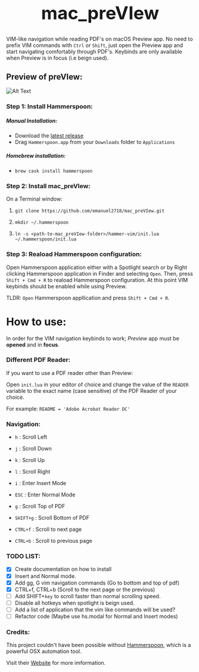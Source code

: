 <h1 align="center" style="font-size: 3rem;">
mac_preVIew
</h1>

VIM-like navigation while reading PDF's on macOS Preview app. No need to prefix
VIM commands with `Ctrl` or `Shift`, just open the Preview app and start navigating
comfortably through PDF's. Keybinds are only available when Preview is in focus (i.e beign used).

## Preview of preVIew:
![Alt Text](https://media.giphy.com/media/f67PtLjfiRjDBaoVqS/giphy.gif)



### Step 1: Install Hammerspoon:

##### Manual Installation:
 * Download the [latest release](https://github.com/Hammerspoon/hammerspoon/releases/latest)
 * Drag `Hammerspoon.app` from your `Downloads` folder to `Applications`

##### Homebrew installation:
  * `brew cask install hammerspoon`

### Step 2: Install mac_preVIew:
On a Terminal window:

1. `git clone https://github.com/emanuel2718/mac_preVIew.git`

2. `mkdir ~/.hammerspoon`

3. `ln -s <path-to-mac_preVIew-folder>/hammer-vim/init.lua ~/.hammerspoon/init.lua`

### Step 3: Reaload Hammerspoon configuration:
Open Hammerspoon application either with a Spotlight search or by Right
clicking Hammerspoon application in Finder and selecting `Open`.
Then, press `Shift + Cmd + R` to reaload Hammerspoon configuration.
At this point VIM keybinds should be enabled while using Preview.

TLDR: `Open` Hammerspoon appllication and press `Shift + Cmd + R`.

# How to use:
In order for the VIM navigation keybinds to work; *Preview* app must be
**opened** and in **focus**. 

### Different PDF Reader:
If you want to use a PDF reader other than Preview:

Open `init.lua` in your editor of choice and change the value of the `READER`
variable to the exact name (case sensitive) of the PDF Reader of your choice.

For example: `README = 'Adobe Acrobat Reader DC'`

### Navigation:
 * `h` : Scroll Left
 * `j` : Scroll Down
 * `k` : Scroll Up
 * `l` : Scroll Right
 * `i` : Enter Insert Mode



 * `ESC` : Enter Normal Mode
 * `g`   : Scroll Top of PDF
 * `SHIFT+g` : Scroll Bottom of PDF
 * `CTRL+f` : Scroll to next page
 * `CTRL+b` : Scroll to previous page

### TODO LIST:
- [x] Create documentation on how to install
- [x] Insert and Normal mode.
- [x] Add gg, G vim navigation commands (Go to bottom and top of pdf)
- [x] CTRL+f, CTRL+b (Scroll to the next page or the previous)
- [ ] Add SHIFT+`key` to scroll faster than normal scrolling speed.
- [ ] Disable all hotkeys when spotlight is beign used.
- [ ] Add a list of application that the vim like commands will be used?
- [ ] Refactor code (Maybe use hs.modal for Normal and Insert modes)

### Credits:
This project couldn't have been possible without [Hammerspoon](https://github.com/Hammerspoon/hammerspoon), which is a powerful OSX automation tool.

Visit their [Website](http://www.hammerspoon.org/) for more imformation.
